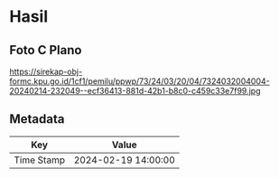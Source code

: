 # Hasil

## Foto C Plano

https://sirekap-obj-formc.kpu.go.id/1cf1/pemilu/ppwp/73/24/03/20/04/7324032004004-20240214-232049--ecf36413-881d-42b1-b8c0-c459c33e7f99.jpg


## Metadata

| Key        | Value               |
| ---------- | ------------------- |
| Time Stamp | 2024-02-19 14:00:00 |



